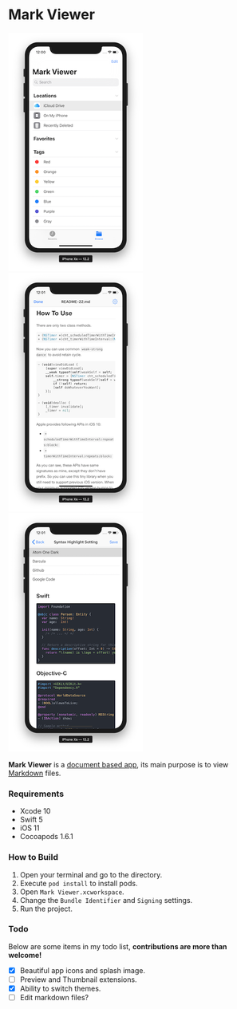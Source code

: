# Mark Viewer

![Screenshot_1](Screenshot_1.png) ![Screenshot_2](Screenshot_2.png)  ![Screenshot_3](Screenshot_3.png) 

**Mark Viewer** is a [document based app](https://developer.apple.com/documentation/uikit/view_controllers/adding_a_document_browser_to_your_app), its main purpose is to view [Markdown](https://en.wikipedia.org/wiki/Markdown) files.

### Requirements

- Xcode 10
- Swift 5
- iOS 11
- Cocoapods 1.6.1

### How to Build

1. Open your terminal and go to the directory.
2. Execute `pod install` to install pods.
3. Open `Mark Viewer.xcworkspace`.
4. Change the `Bundle Identifier` and `Signing` settings.
5. Run the project.

### Todo

Below are some items in my todo list, **contributions are more than welcome!**

- [x] Beautiful app icons and splash image.
- [ ] Preview and Thumbnail extensions.
- [x] Ability to switch themes.
- [ ] Edit markdown files?